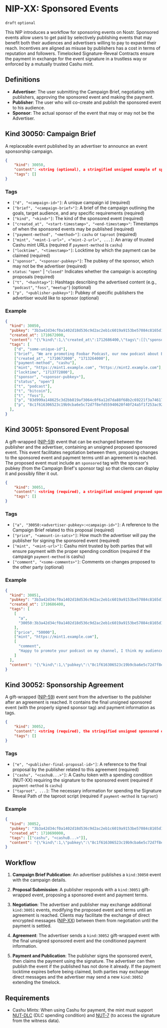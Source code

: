 # NIP-XX: Sponsored Events

`draft` `optional`

This NIP introduces a workflow for sponsoring events on Nostr. Sponsored events allow users to get paid by selectively publishing events that may benefit both their audiences and advertisers willing to pay to expand their reach. Incentives are aligned as misuse by publishers has a cost in terms of reputation and followers. Timelocked Signature-Reveal Contracts ensure the payment in exchange for the event signature in a trustless way or enforced by a mutually trusted Cashu mint.

## Definitions

- **Advertiser**: The user submitting the Campaign Brief, negotiating with publishers, approving the sponsored event and making the payment.
- **Publisher**: The user who will co-create and publish the sponsored event to his audience.
- **Sponsor**: The actual sponsor of the event that may or may not be the Advertiser.

## Kind 30050: Campaign Brief

A replaceable event published by an advertiser to announce an event sponsorship campaign.

```json
{
    "kind": 30050,
    "content": <string (optional), a stringified unsigned example of sponsored event with the desired kind and suggestions for content and tags, without a pubkey>,
    "tags": []
}
```

### Tags

- `["d", "<campaign-id>"]`: A unique campaign id (required)
- `["brief", "<campaign-brief>"]`: A brief of the campaign outlining the goals, target audience, and any specific requirements (required)
- `["kind", "<kind>"]`: The kind of the sponsored event (required)
- `["created_at", "<start-timestamp>", "<end-timestamp>"`: Timestamps of when the sponsored events may be published (required)
- `["payment-method", "<method>"]`: `cashu` or `taproot` (required)
- `["mint", "<mint-1-url>", <"mint-2-url>", ...]`: An array of trusted Cashu mint URLs (required if `payment-method` is `cashu`)
- `["locktime", "<timestamp>"]`: Locktime by which the payment can be claimed (required)
- `["sponsor", "<sponsor-pubkey>"]`: The pubkey of the sponsor, which may not be the advertiser (required)
- `status`: `"open"` | `"closed"` Indicates whether the campaign is accepting proposals (required)
- `["t", "<hashtag>"]`: Hashtags describing the advertised content (e.g., `"podcast"`, `"foss"`, `"meetup"`) (optional)
- `["p", "<publisher-pubkey>"]`: Pubkey of specific publishers the advertiser would like to sponsor (optional)

### Example

```json
{
  "kind": 30050,
  "pubkey": "3b3a42d34cf0a1402d18d536c9d2ac2eb1c6019a9153be57084c8165d192e325",
  "created_at": 1710672000,
  "content": "{\"kind\":1,\"created_at\":1712686400,\"tags\":[[\"sponsored\",\"3b3a42d34cf0a1402d18d536c9d2ac2eb1c6019a9153be57084c8165d192e325\"],[\"r\",\"https://podcast-url.com\"]],\"content\":\"There's a new technical bitcoin podcast you should know about: Foobar Podcast!\"}",
  "tags": [
    ["d", "some-unique-id"],
    ["brief", "We are promoting Foobar Podcast, our new podcast about Bitcoin targeting a technical audience. We discuss the latest Bitcoin Optech newsletter. You can listen to our new episode here <some-url> and this link must be tagged in the sponsored event."],
    ["created_at", "1710672000", "1713264000"],
    ["payment-method", "cashu"],
    ["mint", "https://mint1.example.com", "https://mint2.example.com"],
    ["locktime", "1713772800"],
    ["sponsor", "<sponsor-pubkey>"],
    ["status", "open"]
    ["t", "podcast"],
    ["t", "bitcoin"],
    ["t", "foss"],
    ["p", "83d999a148625c3d2bb819af3064c0f6a12d7da88f68b2c69221f3a746171d19"],
    ["p", "8c1f616306523c19b9cba6e5c72d7f8efd55940620f40f24a5f1f253ac921ba2"]
  ],
}
```

## Kind 30051: Sponsored Event Proposal

A gift-wrapped ([NIP-59](https://github.com/nostr-protocol/nips/blob/master/59.md)) event that can be exchanged between the publisher and the advertiser, containing an unsigned proposed sponsored event. This event facilitates negotiation between them, proposing changes to the sponsored event and payment terms until an agreement is reached. The proposed event must include an `sponsored` tag with the sponsor's pubkey (from the Campaign Brief's sponsor tag) so that clients can display it and possibly filter it out.

```json
{
    "kind": 30051,
    "content": <string (required), a stringified unsigned proposed sponsored event>,
    "tags": []
}
```

### Tags

- `["a", "30050:<advertiser-pubkey>:<campaign-id>"]`: A reference to the Campaign Brief related to this proposal (required)
- `["price", "<amount-in-sats>"]`: How much the advertiser will pay the publisher for signing the sponsored event (required)
- `["mint", "<mint-url>"]`: Cashu mint trusted by both parties that will ensure payment with the proper spending condition (required if the campaign `payment-method` is cashu)
- `["comment", "<some-comments>"]`: Comments on changes proposed to the other party (optional)

### Example

```json
{
  "kind": 30051,
  "pubkey": "3b3a42d34cf0a1402d18d536c9d2ac2eb1c6019a9153be57084c8165d192e325",
  "created_at": 1710686400,
  "tags": [
    [
      "a",
      "30050:3b3a42d34cf0a1402d18d536c9d2ac2eb1c6019a9153be57084c8165d192e325:some-unique-id"
    ],
    ["price", "50000"],
    ["mint", "https://mint1.example.com"],
    [
      "comment",
      "Happy to promote your podcast on my channel, I think my audience will really like it!"
    ]
  ],
  "content": "{\"kind\":1,\"pubkey\":\"8c1f616306523c19b9cba6e5c72d7f8efd55940620f40f24a5f1f253ac921ba2\",\"created_at\":1712686400,\"tags\":[[\"sponsor\",\"3b3a42d34cf0a1402d18d536c9d2ac2eb1c6019a9153be57084c8165d192e325\"],[\"t\",\"bitcoin\"],[\"r\",\"https://podcast-url.com\"]],\"content\":\"Check out this awesome technical podcast that just came out! #bitcoin\"}"
}
```

## Kind 30052: Sponsorship Agreement

A gift-wrapped ([NIP-59](https://github.com/nostr-protocol/nips/blob/master/59.md)) event sent from the advertiser to the publisher after an agreement is reached. It contains the final unsigned sponsored event (with the properly signed sponsor tag) and payment information as tags.

```json
{
    "kind": 30052,
    "content": <string (required), the stringified unsigned sponsored event>,
    "tags": []
}
```

### Tags

- `["e", "<publisher-final-proposal-id>"]`: A reference to the final proposal by the publisher related to this agreement (required)
- `["cashu", "<cashuB...>"]`: A Cashu token with a spending condition (NUT-XX) requiring the signature to the sponsored event (required if `payment-method` is `cashu`)
- `["taproot", ...]`: The necessary information for spending the Signature Reveal Path of the taproot script (required if `payment-method` is `taproot`)

### Example

```json
{
  "kind": 30052,
  "pubkey": "3b3a42d34cf0a1402d18d536c9d2ac2eb1c6019a9153be57084c8165d192e325",
  "created_at": 1710690000,
  "tags": [["cashu", "<cashuB...>"]],
  "content": "{\"kind\":1,\"pubkey\":\"8c1f616306523c19b9cba6e5c72d7f8efd55940620f40f24a5f1f253ac921ba2\",\"created_at\":1712686400,\"tags\":[[\"sponsor\",\"3b3a42d34cf0a1402d18d536c9d2ac2eb1c6019a9153be57084c8165d192e325\",\"<sponsors-signature>\"],[\"t\",\"bitcoin\"],[\"r\",\"https://podcast-url.com\"]],\"content\":\"Check out this awesome technical podcast that just came out! #bitcoin\"}"
}
```

## Workflow

1. **Campaign Brief Publication**: An advertiser publishes a `kind:30050` event with the campaign details.

2. **Proposal Submission**: A publisher responds with a `kind:30051` gift-wrapped event, proposing a sponsored event and payment terms.

3. **Negotiation**: The advertiser and publisher may exchange additional `kind:30051` events, modifying the proposed event and terms until an agreement is reached. Clients may facilitate the exchange of direct encrypted messages ([NIP-XX]()) between them from negotiation until the payment is settled.

4. **Agreement**: The advertiser sends a `kind:30052` gift-wrapped event with the final unsigned sponsored event and the conditioned payment information.

5. **Payment and Publication**: The publisher signs the sponsored event, then claims the payment using the signature. The advertiser can then publish the event if the published has not done it already. If the payment locktime expires before being claimed, both parties may exchange direct messages and the advertiser may send a new `kind:30052` extending the timelock.

## Requirements

- Cashu Mints: When using Cashu for payment, the mint must support [NUT-DLC](https://github.com/cashubtc/nuts/pull/128) (DLC spending condition) and [NUT-7](https://github.com/cashubtc/nuts/blob/main/07.md) (to access the signature from the witness data).
